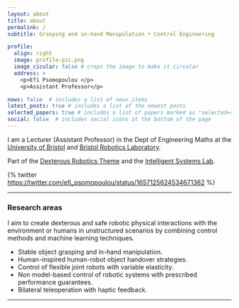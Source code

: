 ```yaml
---
layout: about
title: about
permalink: /
subtitle: Grasping and in-hand Manipulation • Control Engineering

profile:
  align: right
  image: profile-pic.png
  image_cicular: false # crops the image to make it circular
  address: >
    <p>Efi Psomopoulou </p>
    <p>Assistant Professor</p>

news: false  # includes a list of news items
latest_posts: true # includes a list of the newest posts
selected_papers: true # includes a list of papers marked as "selected={true}"
social: false  # includes social icons at the bottom of the page
---
```


I am a Lecturer (Assistant Professor) in the Dept of Engineering Maths at the [University of Bristol](https://research-information.bris.ac.uk/en/persons/efi-psomopoulou) and [Bristol Robotics Laboratory](https://www.bristolroboticslab.com/). 

Part of the [Dexterous Robotics Theme](https://www.bristolroboticslab.com/dexterous-robotics) and the [Intelligent Systems Lab](https://www.bristol.ac.uk/engineering/research/intelligent-systems/).

<!-- > :loudspeaker: PhD post available for November 2023 start. More info: [PhD post](/news/phd_position_MANIBOT). -->

<!-- ## PAINTER (**P**hysic**A**lly **INTE**ractive **R**obots) Lab -->

{% twitter https://twitter.com/efi_psomopoulou/status/1657125624534671362 %}

---

### Research areas

I aim to create dexterous and safe robotic physical interactions with the environment or humans in unstructured scenarios by combining control methods and machine learning techniques.
* Stable object grasping and in-hand manipulation.
* Human-inspired human-robot object handover strategies.
* Control of flexible joint robots with variable elasticity.
* Non model-based control of robotic systems with prescribed performance guarantees.
* Bilateral teleoperation with haptic feedback.

---

<!-- {% twitter https://twitter.com/efi_psomopoulou maxwidth=500 limit=3 %}

--- -->
